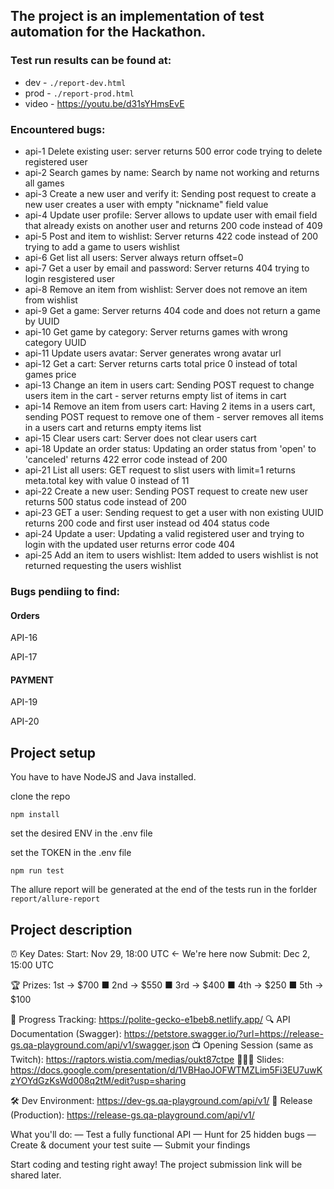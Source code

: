 
## The project is an implementation of test automation for the Hackathon.

### Test run results can be found at:

- dev - ```./report-dev.html```
- prod - ```./report-prod.html```
- video - https://youtu.be/d31sYHmsEvE

### Encountered bugs:

- api-1 Delete existing user: server returns 500 error code trying to delete registered user
- api-2 Search games by name: Search by name not working and returns all games
- api-3 Create a new user and verify it: Sending post request to create a new user  creates a user with empty "nickname" field value
- api-4 Update user profile: Server allows to update user with email field that already exists on another user and returns 200 code instead of 409
- api-5 Post and item to wishlist: Server returns 422 code instead of 200 trying to add a game to users wishlist
- api-6 Get list all users: Server always return offset=0
- api-7 Get a user by email and password: Server returns 404 trying to login resgistered user
- api-8 Remove an item from wishlist: Server does not remove an item from wishlist
- api-9 Get a game: Server returns 404 code and does not return a game by UUID
- api-10 Get game by category: Server returns games with wrong category UUID
- api-11 Update users avatar: Server generates wrong avatar url
- api-12 Get a cart: Server returns carts total price 0 instead of total games price
- api-13 Change an item in users cart: Sending POST request to change users item in the cart - server returns empty list of items in cart
- api-14 Remove an item from users cart: Having 2 items in a users cart, sending POST request to remove one of them - server removes all items in a users cart and returns empty items list
- api-15 Clear users cart: Server does not clear users cart
- api-18 Update an order status: Updating an order status from 'open' to 'canceled' returns 422 error code instead of 200
- api-21 List all users: GET request to slist users with limit=1 returns meta.total key with value 0 instead of 11
- api-22 Create a new user: Sending POST request to create new user returns 500 status code instead of 200
- api-23 GET a user: Sending request to get a user with non existing UUID returns 200 code and first user instead od 404 status code
- api-24 Update a user: Updating a valid registered user and trying to login with the updated user returns error code 404
- api-25 Add an item to users wishlist: Item added to users wishlist is not returned requesting the users wishlist 

### Bugs pendiing to find: 

#### Orders 

API-16

API-17

#### PAYMENT 

API-19

API-20


## Project setup 

You have to have NodeJS and Java installed.

clone the repo

```npm install```

set the desired ENV in the .env file

set the TOKEN in the .env file

```npm run test```

The allure report will be generated at the end of the tests run in the forlder ``report/allure-report``

## Project description

⏰ Key Dates:
Start: Nov 29, 18:00 UTC ← We're here now
Submit: Dec 2, 15:00 UTC

🏆 Prizes: 1st → $700 ■ 2nd → $550 ■ 3rd → $400 ■ 4th → $250 ■ 5th → $100

📱 Progress Tracking: https://polite-gecko-e1beb8.netlify.app/
🔍 API Documentation (Swagger): https://petstore.swagger.io/?url=https://release-gs.qa-playground.com/api/v1/swagger.json
📺 Opening Session (same as Twitch): https://raptors.wistia.com/medias/oukt87ctpe
👨🏻‍🏫 Slides: https://docs.google.com/presentation/d/1VBHaoJOFWTMZLim5Fi3EU7uwKzYOYdGzKsWd008q2tM/edit?usp=sharing

🛠️ Dev Environment:
https://dev-gs.qa-playground.com/api/v1/
🚀 Release (Production):
https://release-gs.qa-playground.com/api/v1/

What you'll do:
— Test a fully functional API
— Hunt for 25 hidden bugs
— Create & document your test suite
— Submit your findings

Start coding and testing right away!  The project submission link will be shared later.
